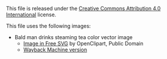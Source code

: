 This file is released under the [Creative Commons Attribution 4.0 International](https://creativecommons.org/licenses/by/4.0/) license.

This file uses the following images:
- Bald man drinks steaming tea color vector image
  - [Image in Free SVG](https://freesvg.org/bald-man-drinks-steaming-tea-color-vector-image) by OpenClipart, Public Domain
  - [Wayback Machine version](https://web.archive.org/web/20230618094625/https://freesvg.org/bald-man-drinks-steaming-tea-color-vector-image)

